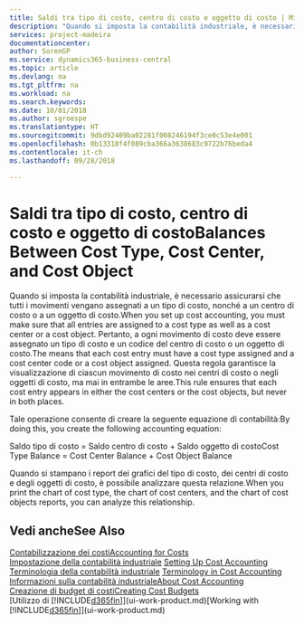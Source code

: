 ```yaml
---
title: Saldi tra tipo di costo, centro di costo e oggetto di costo | Microsoft Docs
description: "Quando si imposta la contabilità industriale, è necessario assicurarsi che tutti i movimenti vengano assegnati a un tipo di costo, nonché a un centro di costo o a un oggetto di costo. Pertanto, a ogni movimento di costo deve essere assegnato un tipo di costo e un codice del centro di costo o un oggetto di costo. Questa regola garantisce la visualizzazione di ciascun movimento di costo nei centri di costo o negli oggetti di costo, ma mai in entrambe le aree."
services: project-madeira
documentationcenter: 
author: SorenGP
ms.service: dynamics365-business-central
ms.topic: article
ms.devlang: na
ms.tgt_pltfrm: na
ms.workload: na
ms.search.keywords: 
ms.date: 10/01/2018
ms.author: sgroespe
ms.translationtype: HT
ms.sourcegitcommit: 9dbd92409ba02281f008246194f3ce0c53e4e001
ms.openlocfilehash: 0b13318f4f089cba366a3638683c9722b76beda4
ms.contentlocale: it-ch
ms.lasthandoff: 09/28/2018

---
```

# <a name="balances-between-cost-type-cost-center-and-cost-object"></a><span data-ttu-id="07f88-105">Saldi tra tipo di costo, centro di costo e oggetto di costo</span><span class="sxs-lookup"><span data-stu-id="07f88-105">Balances Between Cost Type, Cost Center, and Cost Object</span></span>
<span data-ttu-id="07f88-106">Quando si imposta la contabilità industriale, è necessario assicurarsi che tutti i movimenti vengano assegnati a un tipo di costo, nonché a un centro di costo o a un oggetto di costo.</span><span class="sxs-lookup"><span data-stu-id="07f88-106">When you set up cost accounting, you must make sure that all entries are assigned to a cost type as well as a cost center or a cost object.</span></span> <span data-ttu-id="07f88-107">Pertanto, a ogni movimento di costo deve essere assegnato un tipo di costo e un codice del centro di costo o un oggetto di costo.</span><span class="sxs-lookup"><span data-stu-id="07f88-107">The means that each cost entry must have a cost type assigned and a cost center code or a cost object assigned.</span></span> <span data-ttu-id="07f88-108">Questa regola garantisce la visualizzazione di ciascun movimento di costo nei centri di costo o negli oggetti di costo, ma mai in entrambe le aree.</span><span class="sxs-lookup"><span data-stu-id="07f88-108">This rule ensures that each cost entry appears in either the cost centers or the cost objects, but never in both places.</span></span>  

 <span data-ttu-id="07f88-109">Tale operazione consente di creare la seguente equazione di contabilità:</span><span class="sxs-lookup"><span data-stu-id="07f88-109">By doing this, you create the following accounting equation:</span></span>  

 <span data-ttu-id="07f88-110">Saldo tipo di costo = Saldo centro di costo + Saldo oggetto di costo</span><span class="sxs-lookup"><span data-stu-id="07f88-110">Cost Type Balance = Cost Center Balance + Cost Object Balance</span></span>  

 <span data-ttu-id="07f88-111">Quando si stampano i report dei grafici del tipo di costo, dei centri di costo e degli oggetti di costo, è possibile analizzare questa relazione.</span><span class="sxs-lookup"><span data-stu-id="07f88-111">When you print the chart of cost type, the chart of cost centers, and the chart of cost objects reports, you can analyze this relationship.</span></span>  

## <a name="see-also"></a><span data-ttu-id="07f88-112">Vedi anche</span><span class="sxs-lookup"><span data-stu-id="07f88-112">See Also</span></span>  
[<span data-ttu-id="07f88-113">Contabilizzazione dei costi</span><span class="sxs-lookup"><span data-stu-id="07f88-113">Accounting for Costs</span></span>](finance-manage-cost-accounting.md)  
 <span data-ttu-id="07f88-114">[Impostazione della contabilità industriale](finance-set-up-cost-accounting.md) </span><span class="sxs-lookup"><span data-stu-id="07f88-114">[Setting Up Cost Accounting](finance-set-up-cost-accounting.md) </span></span>  
 <span data-ttu-id="07f88-115">[Terminologia della contabilità industriale](finance-terminology-in-cost-accounting.md) </span><span class="sxs-lookup"><span data-stu-id="07f88-115">[Terminology in Cost Accounting](finance-terminology-in-cost-accounting.md) </span></span>  
 [<span data-ttu-id="07f88-116">Informazioni sulla contabilità industriale</span><span class="sxs-lookup"><span data-stu-id="07f88-116">About Cost Accounting</span></span>](finance-about-cost-accounting.md)  
 [<span data-ttu-id="07f88-117">Creazione di budget di costi</span><span class="sxs-lookup"><span data-stu-id="07f88-117">Creating Cost Budgets</span></span>](finance-create-cost-budgets.md)  
 <span data-ttu-id="07f88-118">[Utilizzo di [!INCLUDE[d365fin](includes/d365fin_md.md)]](ui-work-product.md)</span><span class="sxs-lookup"><span data-stu-id="07f88-118">[Working with [!INCLUDE[d365fin](includes/d365fin_md.md)]](ui-work-product.md)</span></span>

